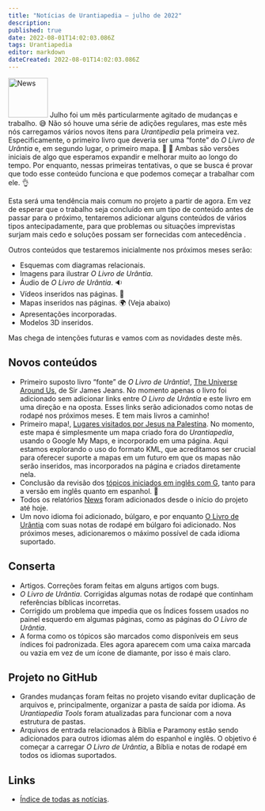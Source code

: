 ```yaml
---
title: "Notícias de Urantiapedia — julho de 2022"
description:
published: true
date: 2022-08-01T14:02:03.086Z
tags: Urantiapedia
editor: markdown
dateCreated: 2022-08-01T14:02:03.086Z
---
```


<img src="/_assets/svg/icon-news.svg" alt="News" style="width: 80px;"> Julho foi um mês particularmente agitado de mudanças e trabalho. :sweat_smile: Não só houve uma série de adições regulares, mas este mês nós carregamos vários novos itens para *Urantipedia* pela primeira vez. Especificamente, o primeiro livro que deveria ser uma “fonte” do *O Livro de Urântia* e, em segundo lugar, o primeiro mapa. :clap: :clap: Ambas são versões iniciais de algo que esperamos expandir e melhorar muito ao longo do tempo. Por enquanto, nessas primeiras tentativas, o que se busca é provar que todo esse conteúdo funciona e que podemos começar a trabalhar com ele. :ok_hand:

Esta será uma tendência mais comum no projeto a partir de agora. Em vez de esperar que o trabalho seja concluído em um tipo de conteúdo antes de passar para o próximo, tentaremos adicionar alguns conteúdos de vários tipos antecipadamente, para que problemas ou situações imprevistas surjam mais cedo e soluções possam ser fornecidas com antecedência .

Outros conteúdos que testaremos inicialmente nos próximos meses serão:
- Esquemas com diagramas relacionais.
- Imagens para ilustrar *O Livro de Urântia*.
- Áudio de *O Livro de Urântia*. :sound:
- Vídeos inseridos nas páginas. :movie_camera:
- Mapas inseridos nas páginas. :earth_africa: (Veja abaixo)
- Apresentações incorporadas.
- Modelos 3D inseridos.

Mas chega de intenções futuras e vamos com as novidades deste mês.

## Novos conteúdos

- Primeiro suposto livro “fonte” de *O Livro de Urântia*!, [The Universe Around Us](/en/book/Sir_James_Jeans/The_Universe_Around_Us/Index), de Sir James Jeans. No momento apenas o livro foi adicionado sem adicionar links entre *O Livro de Urântia* e este livro em uma direção e na oposta. Esses links serão adicionados como notas de rodapé nos próximos meses. E tem mais livros a caminho!
- Primeiro mapa!, [Lugares visitados por Jesus na Palestina](/en/map/Places_visited_by_Jesus_in_Palestine). No momento, este mapa é simplesmente um mapa criado fora do *Urantiapedia*, usando o Google My Maps, e incorporado em uma página. Aqui estamos explorando o uso do formato KML, que acreditamos ser crucial para oferecer suporte a mapas em um futuro em que os mapas não serão inseridos, mas incorporados na página e criados diretamente nela.
- Conclusão da revisão dos [tópicos iniciados em inglês com G](/en/index/topics#g), tanto para a versão em inglês quanto em espanhol. :clap:
- Todos os relatórios [News](/pt/news) foram adicionados desde o início do projeto até hoje.
- Um novo idioma foi adicionado, búlgaro, e por enquanto [O Livro de Urântia](/bg/The_Urantia_Book/1) com suas notas de rodapé em búlgaro foi adicionado. Nos próximos meses, adicionaremos o máximo possível de cada idioma suportado.

## Conserta

- Artigos. Correções foram feitas em alguns artigos com bugs.
- *O Livro de Urântia*. Corrigidas algumas notas de rodapé que continham referências bíblicas incorretas.
- Corrigido um problema que impedia que os Índices fossem usados ​​no painel esquerdo em algumas páginas, como as páginas do *O Livro de Urântia*.
- A forma como os tópicos são marcados como disponíveis em seus índices foi padronizada. Eles agora aparecem com uma caixa marcada ou vazia em vez de um ícone de diamante, por isso é mais claro.

## Projeto no GitHub

- Grandes mudanças foram feitas no projeto visando evitar duplicação de arquivos e, principalmente, organizar a pasta de saída por idioma. As *Urantiapedia Tools* foram atualizadas para funcionar com a nova estrutura de pastas.
- Arquivos de entrada relacionados à Bíblia e Paramony estão sendo adicionados para outros idiomas além do espanhol e inglês. O objetivo é começar a carregar *O Livro de Urântia*, a Bíblia e notas de rodapé em todos os idiomas suportados.

## Links

- [Índice de todas as notícias](/pt/news).